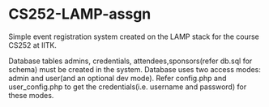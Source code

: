 # CS252-LAMP-assgn
Simple event registration system created on the LAMP stack for the course CS252 at IITK.

Database tables admins, credentials, attendees,sponsors(refer db.sql for schema) must be created in the system.
Database uses two access modes: admin and user(and an optional dev mode). Refer config.php and user_config.php to get the credentials(i.e. username and password) for these modes.
